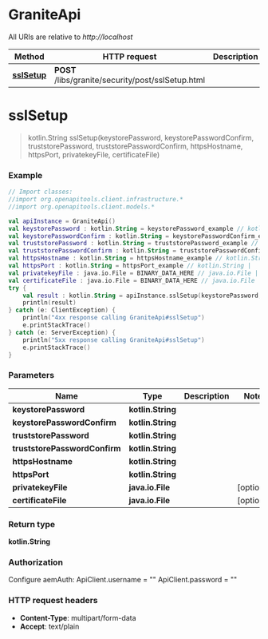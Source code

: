 # GraniteApi

All URIs are relative to *http://localhost*

Method | HTTP request | Description
------------- | ------------- | -------------
[**sslSetup**](GraniteApi.md#sslSetup) | **POST** /libs/granite/security/post/sslSetup.html | 


<a name="sslSetup"></a>
# **sslSetup**
> kotlin.String sslSetup(keystorePassword, keystorePasswordConfirm, truststorePassword, truststorePasswordConfirm, httpsHostname, httpsPort, privatekeyFile, certificateFile)



### Example
```kotlin
// Import classes:
//import org.openapitools.client.infrastructure.*
//import org.openapitools.client.models.*

val apiInstance = GraniteApi()
val keystorePassword : kotlin.String = keystorePassword_example // kotlin.String | 
val keystorePasswordConfirm : kotlin.String = keystorePasswordConfirm_example // kotlin.String | 
val truststorePassword : kotlin.String = truststorePassword_example // kotlin.String | 
val truststorePasswordConfirm : kotlin.String = truststorePasswordConfirm_example // kotlin.String | 
val httpsHostname : kotlin.String = httpsHostname_example // kotlin.String | 
val httpsPort : kotlin.String = httpsPort_example // kotlin.String | 
val privatekeyFile : java.io.File = BINARY_DATA_HERE // java.io.File | 
val certificateFile : java.io.File = BINARY_DATA_HERE // java.io.File | 
try {
    val result : kotlin.String = apiInstance.sslSetup(keystorePassword, keystorePasswordConfirm, truststorePassword, truststorePasswordConfirm, httpsHostname, httpsPort, privatekeyFile, certificateFile)
    println(result)
} catch (e: ClientException) {
    println("4xx response calling GraniteApi#sslSetup")
    e.printStackTrace()
} catch (e: ServerException) {
    println("5xx response calling GraniteApi#sslSetup")
    e.printStackTrace()
}
```

### Parameters

Name | Type | Description  | Notes
------------- | ------------- | ------------- | -------------
 **keystorePassword** | **kotlin.String**|  |
 **keystorePasswordConfirm** | **kotlin.String**|  |
 **truststorePassword** | **kotlin.String**|  |
 **truststorePasswordConfirm** | **kotlin.String**|  |
 **httpsHostname** | **kotlin.String**|  |
 **httpsPort** | **kotlin.String**|  |
 **privatekeyFile** | **java.io.File**|  | [optional]
 **certificateFile** | **java.io.File**|  | [optional]

### Return type

**kotlin.String**

### Authorization


Configure aemAuth:
    ApiClient.username = ""
    ApiClient.password = ""

### HTTP request headers

 - **Content-Type**: multipart/form-data
 - **Accept**: text/plain

